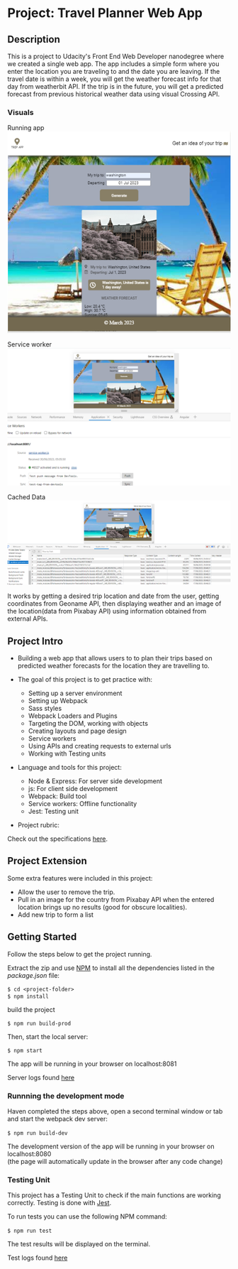 # Project: Travel Planner Web App

## Description
This is a project to Udacity's Front End Web Developer nanodegree where we created a single web app. The app includes a simple form where you enter the location you are traveling to and the date you are leaving. If the travel date is within a week, you will get the weather forecast info for that day from weatherbit API. If the trip is in the future, you will get a predicted forecast from previous historical weather data using visual Crossing API.

### Visuals
Running app
![working-app](screenshots/running-app.png)

Service worker
![service-worker](screenshots/service-worker-active.png)

Cached Data
![cached-data](screenshots/cached-app.png)

It works by getting a desired trip location and date from the user, getting coordinates from Geoname API, then displaying weather and an image of the location(data from Pixabay API) using information obtained from external APIs.


## Project Intro

* Building a web app that allows users to to plan their trips based on predicted weather forecasts for the location they are travelling to.

* The goal of this project is to get practice with:
  - Setting up a server environment
  - Setting up Webpack
  - Sass styles
  - Webpack Loaders and Plugins
  - Targeting the DOM, working with objects
  - Creating layouts and page design
  - Service workers
  - Using APIs and creating requests to external urls
  - Working with Testing units 

* Language and tools for this project:
  - Node & Express: For server side development
  - js: For client side development
  - Webpack: Build tool
  - Service workers: Offline functionality
  - Jest: Testing unit

* Project rubric: 

Check out the specifications [here](https://review.udacity.com/#!/rubrics/3636/view).


## Project Extension

Some extra features were included in this project:

- Allow the user to remove the trip.
- Pull in an image for the country from Pixabay API when the entered location brings up no results (good for obscure localities).
- Add new trip to form a list

## Getting Started

Follow the steps below to get the project running.

Extract the zip and use [NPM](https://www.w3schools.com/whatis/whatis_npm.asp) to install all the dependencies listed in the _package.json_ file:

```
$ cd <project-folder>
$ npm install
```

build the project 
```
$ npm run build-prod
```

Then, start the local server:

```
$ npm start
```

The app will be running in your browser on localhost:8081

Server logs found [here](server-logs.txt)

### Runnning the development mode

Haven completed the steps above, open a second terminal window or tab and start the webpack dev server:

`$ npm run build-dev`

The development version of the app will be running in your browser on localhost:8080  
(the page will automatically update in the browser after any code change)


### Testing Unit

This project has a Testing Unit to check if the main functions are working correctly.
Testing is done with [Jest](https://jestjs.io/). 

To run tests you can use the following NPM command:

`$ npm run test`

The test results will be displayed on the terminal.

Test logs found [here](jest-logs.txt)
